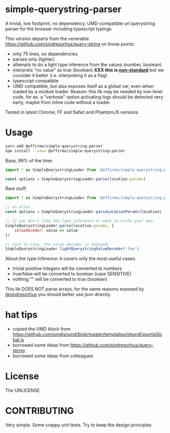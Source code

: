 # simple-querystring-parser
A trivial, low footprint, no dependency, UMD-compatible url querystring parser for the browser including typescript typings

This version departs from the venerable https://github.com/sindresorhus/query-string on those points:
- only 75 lines, no dependencies
- parses only (lighter)
- attempts to do a light type inference from the values (number, boolean)
- interprets "no value" as true (boolean) **XXX this is [non-standard](http://w3.org/TR/2012/WD-url-20120524/#collect-url-parameters)** but we consider it better (i.e. interpreting it as a flag)
- typescript compatible
- UMD compatible, but also exposes itself as a global var, even when loaded by a module loader. Reason: this lib may be needed by low-level code, for ex. a "verbose" option activating logs should be detected very early, maybe from inline code without a loader.

Tested in latest Chrome, FF and Safari and PhantomJS versions.

# Usage

```bash
yarn add @offirmo/simple-querystring-parser
npm install --save @offirmo/simple-querystring-parser
```

Base, 99% of the time:
```javascript
import * as SimpleQuerystringLoader from '@offirmo/simple-querystring-parser'

const options = SimpleQuerystringLoader.parse(location.params)
```

Rare stuff:
```javascript
import * as SimpleQuerystringLoader from '@offirmo/simple-querystring-parser'

// an alias
const options = SimpleQuerystringLoader.parseLocationParams(location)

// if you don't like the type inference or want to write your own:
SimpleQuerystringLoader.parse(location.params, {
	valueDecoder: value => value
})

// just in case, the value decoder is exposed:
SimpleQuerystringLoader.lightQuerystringValueDecoder('foo')
```

About the type inference: it covers only the most useful cases:
- trivial positive integers will be converted to numbers
- true/false will be converted to boolean (case SENSITIVE)
- nothing "" will be converted to true (boolean)

This lib DOES NOT parse arrays, for the same reasons exposed by [@sindresorhus](https://github.com/sindresorhus/query-string)
you should better use json directly.

# hat tips
* copied the UMD block from https://github.com/umdjs/umd/blob/master/templates/returnExportsGlobal.js
* borrowed some ideas from https://github.com/sindresorhus/query-string
* borrowed some ideas from colleagues

# License
The UNLICENSE

# CONTRIBUTING
Very simple. Some crappy unit tests. Try to keep the design principles.
